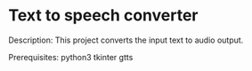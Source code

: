 # Text to speech converter

Description:
This project converts the input text to audio output.

Prerequisites:
python3
tkinter
gtts


